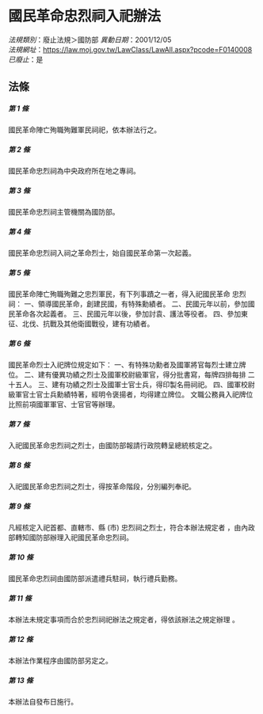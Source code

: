 # 國民革命忠烈祠入祀辦法

*法規類別*：廢止法規＞國防部
*異動日期*：2001/12/05  
*法規網址*：https://law.moj.gov.tw/LawClass/LawAll.aspx?pcode=F0140008
*已廢止*：是


## 法條
##### 第 1 條
國民革命陣亡殉職殉難軍民祠祀，依本辦法行之。

##### 第 2 條
國民革命忠烈祠為中央政府所在地之專祠。

##### 第 3 條
國民革命忠烈祠主管機關為國防部。

##### 第 4 條
國民革命忠烈祠入祠之革命烈士，始自國民革命第一次起義。

##### 第 5 條
國民革命陣亡殉職殉難之忠烈軍民，有下列事蹟之一者，得入祀國民革命
忠烈祠：
一、領導國民革命，創建民國，有特殊勳績者。
二、民國元年以前，參加國民革命各次起義者。
三、民國元年以後，參加討袁、護法等役者。
四、參加東征、北伐、抗戰及其他衛國戰役，建有功績者。


##### 第 6 條
國民革命烈士入祀牌位規定如下：
一、有特殊功勳者及國軍將官每烈士建立牌位。
二、建有優異功績之烈士及國軍校尉級軍官，得分批書寫，每牌四排每排
    二十五人。
三、建有功績之烈士及國軍士官士兵，得印製名冊祠祀。
四、國軍校尉級軍官士官士兵勳績特著，經明令褒揚者，均得建立牌位。
文職公務員入祀牌位比照前項國軍軍官、士官官等辦理。


##### 第 7 條
入祀國民革命忠烈祠之烈士，由國防部報請行政院轉呈總統核定之。

##### 第 8 條
入祀國民革命忠烈祠之烈士，得按革命階段，分別編列奉祀。

##### 第 9 條
凡經核定入祀首都、直轄市、縣 (市) 忠烈祠之烈士，符合本辦法規定者
，由內政部轉知國防部辦理入祀國民革命忠烈祠。

##### 第 10 條
國民革命忠烈祠由國防部派遣禮兵駐祠，執行禮兵勤務。

##### 第 11 條
本辦法未規定事項而合於忠烈祠祀辦法之規定者，得依該辦法之規定辦理
。

##### 第 12 條
本辦法作業程序由國防部另定之。

##### 第 13 條
本辦法自發布日施行。


